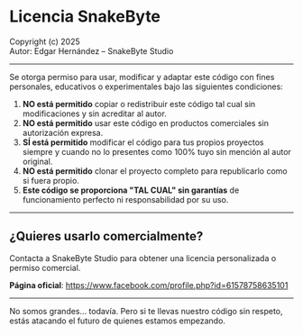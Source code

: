 # Licencia SnakeByte

Copyright (c) 2025  
Autor: Edgar Hernández – SnakeByte Studio

---

Se otorga permiso para usar, modificar y adaptar este código con fines personales, educativos o experimentales bajo las siguientes condiciones:

1. **NO está permitido** copiar o redistribuir este código tal cual sin modificaciones y sin acreditar al autor.
2. **NO está permitido** usar este código en productos comerciales sin autorización expresa.
3. **SÍ está permitido** modificar el código para tus propios proyectos siempre y cuando no lo presentes como 100% tuyo sin mención al autor original.
4. **NO está permitido** clonar el proyecto completo para republicarlo como si fuera propio.
5. **Este código se proporciona "TAL CUAL" sin garantías** de funcionamiento perfecto ni responsabilidad por su uso.

---

## ¿Quieres usarlo comercialmente?

Contacta a SnakeByte Studio para obtener una licencia personalizada o permiso comercial.
 
**Página oficial**: https://www.facebook.com/profile.php?id=61578758635101

---

No somos grandes… todavía. Pero si te llevas nuestro código sin respeto, estás atacando el futuro de quienes estamos empezando.
